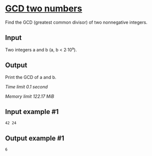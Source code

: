 # [GCD two numbers](https://www.e-olymp.com/en/contests/8860/problems/76522)

Find the GCD (greatest common divisor) of two nonnegative integers.

## Input

Two integers a and b (a, b < 2∙10⁹).

## Output

Print the GCD of a and b.

*Time limit 0.1 second*

*Memory limit 122.17 MiB*


## Input example #1

```
42 24
```


## Output example #1

```
6
```
